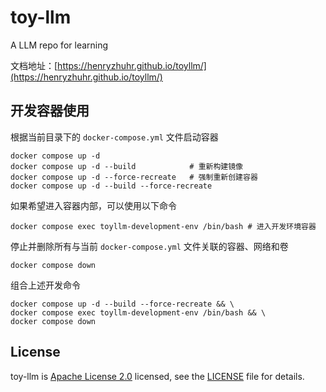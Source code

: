 # toy-llm
A LLM repo for learning

文档地址：[https://henryzhuhr.github.io/toyllm/](https://henryzhuhr.github.io/toyllm/)


## 开发容器使用

根据当前目录下的 `docker-compose.yml` 文件启动容器
```shell
docker compose up -d
docker compose up -d --build            # 重新构建镜像
docker compose up -d --force-recreate   # 强制重新创建容器
docker compose up -d --build --force-recreate
```

如果希望进入容器内部，可以使用以下命令
```shell
docker compose exec toyllm-development-env /bin/bash # 进入开发环境容器
```


停止并删除所有与当前 `docker-compose.yml` 文件关联的容器、网络和卷
```shell
docker compose down
```

组合上述开发命令

```shell
docker compose up -d --build --force-recreate && \
docker compose exec toyllm-development-env /bin/bash && \
docker compose down
```


## License

toy-llm is [Apache License 2.0](https://www.apache.org/licenses/LICENSE-2.0) licensed, see the [LICENSE](LICENSE) file for details.